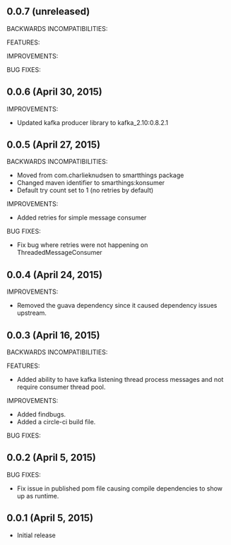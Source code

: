 ## 0.0.7 (unreleased)

BACKWARDS INCOMPATIBILITIES:

FEATURES:

IMPROVEMENTS:

BUG FIXES:

## 0.0.6 (April 30, 2015)

IMPROVEMENTS:
* Updated kafka producer library to kafka_2.10:0.8.2.1

## 0.0.5 (April 27, 2015)

BACKWARDS INCOMPATIBILITIES:
* Moved from com.charlieknudsen to smartthings package
* Changed maven identifier to smarthings:konsumer
* Default try count set to 1 (no retries by default)

IMPROVEMENTS:
* Added retries for simple message consumer

BUG FIXES:
* Fix bug where retries were not happening on ThreadedMessageConsumer

## 0.0.4 (April 24, 2015)

IMPROVEMENTS:
* Removed the guava dependency since it caused dependency issues upstream.

## 0.0.3 (April 16, 2015)

BACKWARDS INCOMPATIBILITIES:

FEATURES:
* Added ability to have kafka listening thread process messages and not require consumer thread pool.

IMPROVEMENTS:
* Added findbugs.
* Added a circle-ci build file.

BUG FIXES:

## 0.0.2 (April 5, 2015)

BUG FIXES:

* Fix issue in published pom file causing compile dependencies to show up as runtime.

## 0.0.1 (April 5, 2015)

* Initial release
